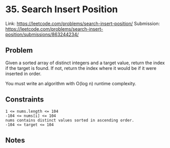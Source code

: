 # 35. Search Insert Position
Link:  https://leetcode.com/problems/search-insert-position/
Submission:  https://leetcode.com/problems/search-insert-position/submissions/863244234/

## Problem
Given a sorted array of distinct integers and a target value, return the index if the target is found. If not, return the index where it would be if it were inserted in order.

You must write an algorithm with O(log n) runtime complexity.

## Constraints

    1 <= nums.length <= 104
    -104 <= nums[i] <= 104
    nums contains distinct values sorted in ascending order.
    -104 <= target <= 104

## Notes
